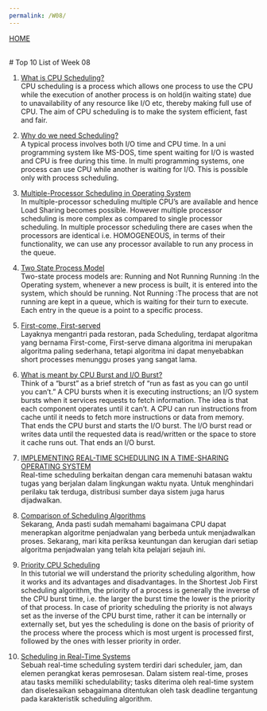```yaml
---
permalink: /W08/
---
```

[HOME](../)

<br>
# Top 10 List of Week 08

1. [What is CPU Scheduling?](https://www.studytonight.com/operating-system/cpu-scheduling#)<br>
CPU scheduling is a process which allows one process to use the CPU while the execution of another process is on hold(in waiting state) due to unavailability of any resource like I/O etc, thereby making full use of CPU. The aim of CPU scheduling is to make the system efficient, fast and fair.

2. [Why do we need Scheduling?](https://www.geeksforgeeks.org/cpu-scheduling-in-operating-systems/)<br>
A typical process involves both I/O time and CPU time. In a uni programming system like MS-DOS, time spent waiting for I/O is wasted and CPU is free during this time. In multi programming systems, one process can use CPU while another is waiting for I/O. This is possible only with process scheduling.

3. [Multiple-Processor Scheduling in Operating System](https://www.geeksforgeeks.org/multiple-processor-scheduling-in-operating-system/)<br>
In multiple-processor scheduling multiple CPU’s are available and hence Load Sharing becomes possible. However multiple processor scheduling is more complex as compared to single processor scheduling. In multiple processor scheduling there are cases when the processors are identical i.e. HOMOGENEOUS, in terms of their functionality, we can use any processor available to run any process in the queue.

4. [Two State Process Model](https://www.guru99.com/process-scheduling.html#3)<br>
Two-state process models are:
Running and Not Running
Running :In the Operating system, whenever a new process is built, it is entered into the system, which should be running.
Not Running :The process that are not running are kept in a queue, which is waiting for their turn to execute. Each entry in the queue is a point to a specific process.

5. [First-come, First-served](https://www.academia.edu/42880365/Operating_System_Concepts_10th_Editions)<br>
Layaknya mengantri pada restoran, pada Scheduling, terdapat algoritma yang bernama First-come, First-serve dimana algoritma ini merupakan algoritma paling sederhana, tetapi algoritma ini dapat menyebabkan short processes menunggu proses yang sangat lama.

6. [What is meant by CPU Burst and I/O Burst?](https://www.quora.com/What-is-meant-by-CPU-Burst-and-I-O-Burst)<br>
Think of a “burst” as a brief stretch of “run as fast as you can go until you can’t.”
A CPU bursts when it is executing instructions; an I/O system bursts when it services requests to fetch information. The idea is that each component operates until it can’t.
A CPU can run instructions from cache until it needs to fetch more instructions or data from memory. That ends the CPU burst and starts the I/O burst. The I/O burst read or writes data until the requested data is read/written or the space to store it cache runs out. That ends an I/O burst.

7. [IMPLEMENTING REAL-TIME SCHEDULING IN A TIME-SHARING OPERATING SYSTEM ](https://pdf.sciencedirectassets.com/314898/1-s2.0-S1474667095X72129/1-s2.0-S1474667017472247/main.pdf?X-Amz-Security-Token=IQoJb3JpZ2luX2VjENL%2F%2F%2F%2F%2F%2F%2F%2F%2F%2FwEaCXVzLWVhc3QtMSJHMEUCIQCsxkGCZJ4eQsDiHpDvQ82hYthsMhUFOA9%2BN9OPDBeJ8wIgHITL41FZ4nyXkwGPottKLeKqpSPg%2B4TUKw5YxJPdHggqtAMIWhADGgwwNTkwMDM1NDY4NjUiDLztit5zJWXiHSk8jSqRA%2BpqtKuUEmoz%2BQf%2FaRtgyiJ1TQp2gbOJ90WdIkcY9uvZOpkkhI%2Bvfmut6DDXjUwcQLVvfR9d8AKW6ZKultL9Fmz9T4rRVSuKoyKzJLtLwq%2BxJ1TRRgGXm1kI4e8Q5LK98Nr8yEMmwcLe5EqnXz1VyYz0oqgFfF%2BXq4VqAq5KMq836vJ0IEsvvbZV0%2Fin%2BLB87cSwgaHoHUNhS9aObqsE8HnUSgTIaubQJo2YKaEn1sa0s4N6LrZJ%2Fg5MC%2B9S1NC3drI6irkY%2FPi%2BAi8NcUD%2B%2BDOkHO6oRZooxjZiB9AKSsLo3vO0R1GCpbyiRV0rIMPaA6al7Uu2UsXVNEP%2FbGztu5t44MP7%2B30xMgeJbkcAmXlbci%2F9K%2BYT5rGMSlA9VqmwsaSUkdsI2X8xHNqM380xF9aRxkBZVnwYUZYQ4%2BnGDhoIPQg%2B4vVyGNp95i5dfM5ofc2pwBoUZK1B9Sn2r2mTGjqVhl4%2Fe9nt7wmr65O%2BBMcj%2BdqoxmY2BM2W0E6jDIew5Af4ULz3ZXRG9mPU0T1KTLdRMPXLjf4FOusBkd%2BME0zPPQKLEBqtonoKhQxXUStnZoTT8XvdEJx0SRl9xmmrdg6UIub4RIXUnBC0GB46wmghIGUgm5VMSwet6jr%2FRLUK2%2FOZ4UFKimfJvtxtLC7OHTHMOThKz%2F%2Fw1%2BDuu2wP0bNCWppeTFw21f97JZGw7zRn5bFXcmPxTkx3cE1XEWnR8S%2BR9KQQ2ZzWpwX3%2FiYmHDpDhoT7g2lNvOJ0ezbPwCvJBXTWLKA6uDH3RoA%2F6bVGyt2ctCKTmZvB8Qed92yRdQ4gSAPBtNa9xgTTnT7Bfh1xAoSFKXtOfDRo3aBlkWXW%2FsbCEilJ%2Bg%3D%3D&X-Amz-Algorithm=AWS4-HMAC-SHA256&X-Amz-Date=20201129T093626Z&X-Amz-SignedHeaders=host&X-Amz-Expires=300&X-Amz-Credential=ASIAQ3PHCVTY37VZG4WU%2F20201129%2Fus-east-1%2Fs3%2Faws4_request&X-Amz-Signature=90e3c4a4c858cb36f171b8bc357ba252007adfc77a38620b99c850252abeb8f6&hash=15da0be4789500d854c83de3c316b160260bf96cdae55c17304b913a7c63b983&host=68042c943591013ac2b2430a89b270f6af2c76d8dfd086a07176afe7c76c2c61&pii=S1474667017472247&tid=spdf-e462d464-4c20-494a-b29b-35b47869caac&sid=4173c3b737a2224638281da9afb92eb0ee03gxrqb&type=client)<br>
Real-time scheduling berkaitan dengan cara memenuhi batasan waktu tugas yang berjalan dalam lingkungan waktu nyata. Untuk menghindari perilaku tak terduga, distribusi sumber daya sistem juga harus dijadwalkan.

8. [Comparison of Scheduling Algorithms](https://www.studytonight.com/operating-system/comparision-scheduling-algorithms)<br>
Sekarang, Anda pasti sudah memahami bagaimana CPU dapat menerapkan algoritme penjadwalan yang berbeda untuk menjadwalkan proses. Sekarang, mari kita periksa keuntungan dan kerugian dari setiap algoritma penjadwalan yang telah kita pelajari sejauh ini.

9. [Priority CPU Scheduling](https://www.studytonight.com/operating-system/priority-scheduling)<br>
In this tutorial we will understand the priority scheduling algorithm, how it works and its advantages and disadvantages. In the Shortest Job First scheduling algorithm, the priority of a process is generally the inverse of the CPU burst time, i.e. the larger the burst time the lower is the priority of that process.
In case of priority scheduling the priority is not always set as the inverse of the CPU burst time, rather it can be internally or externally set, but yes the scheduling is done on the basis of priority of the process where the process which is most urgent is processed first, followed by the ones with lesser priority in order.

10. [Scheduling in Real-Time Systems](https://www.geeksforgeeks.org/scheduling-in-real-time-systems/)<br>
Sebuah real-time scheduling system terdiri dari scheduler, jam, dan elemen perangkat keras pemrosesan. Dalam sistem real-time, proses atau tasks memiliki schedulability; tasks diterima oleh real-time system dan diselesaikan sebagaimana ditentukan oleh task deadline tergantung pada karakteristik scheduling algorithm.
